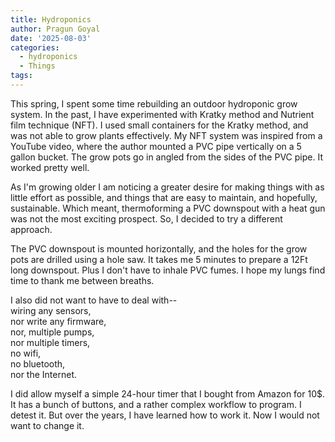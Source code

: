 ```yaml
---
title: Hydroponics   
author: Pragun Goyal
date: '2025-08-03'
categories:
  - hydroponics
  - Things
tags:
---
```

This spring, I spent some time rebuilding an outdoor hydroponic grow system. In the past, I have experimented with Kratky method and Nutrient film technique (NFT).
I used small containers for the Kratky method, and was not able to grow plants effectively. My NFT system was inspired from a YouTube video, where the author
mounted a PVC pipe vertically on a 5 gallon bucket. The grow pots go in angled from the sides of the PVC pipe.
It worked pretty well.

As I'm growing older I am noticing a greater desire for making things with as little effort as possible, and things that are easy to maintain, and hopefully, sustainable.
Which meant, thermoforming a PVC downspout with a heat gun was not the most exciting prospect.
So, I decided to try a different approach.

The PVC downspout  is mounted horizontally, and the holes for the grow pots are drilled using a hole saw. It takes me 5 minutes to prepare a 12Ft long downspout.
Plus I don't have to inhale PVC fumes. I hope my lungs find time to thank me between breaths.

I also did not want to have to deal with--  
wiring any sensors,  
nor write any firmware,  
nor, multiple pumps,  
nor multiple timers,  
no wifi,  
no bluetooth,  
nor the Internet. 


I did allow myself a simple 24-hour timer that I bought from Amazon for 10$. It has a bunch of buttons,
and a rather complex workflow to program. I detest it. But over the years, I have learned how to work it. Now I would not want to change it.
